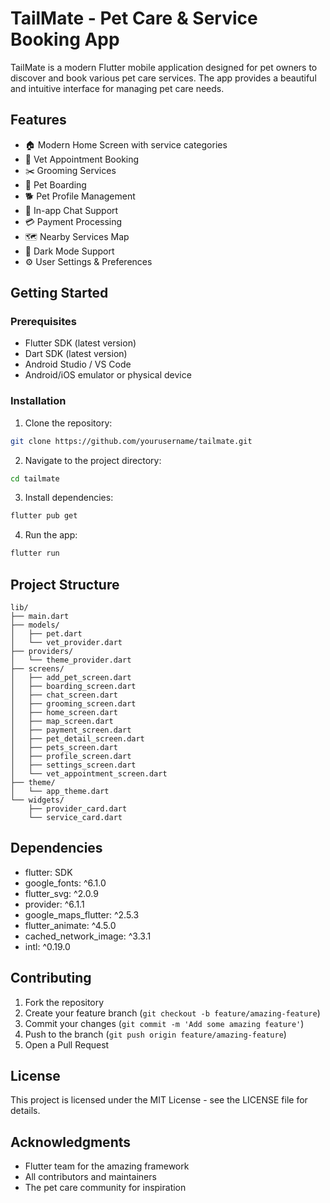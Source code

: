# TailMate - Pet Care & Service Booking App

TailMate is a modern Flutter mobile application designed for pet owners to discover and book various pet care services. The app provides a beautiful and intuitive interface for managing pet care needs.

## Features

- 🏠 Modern Home Screen with service categories
- 🏥 Vet Appointment Booking
- ✂️ Grooming Services
- 🏨 Pet Boarding
- 🐕 Pet Profile Management
- 💬 In-app Chat Support
- 💳 Payment Processing
- 🗺️ Nearby Services Map
- 🌙 Dark Mode Support
- ⚙️ User Settings & Preferences

## Getting Started

### Prerequisites

- Flutter SDK (latest version)
- Dart SDK (latest version)
- Android Studio / VS Code
- Android/iOS emulator or physical device

### Installation

1. Clone the repository:
```bash
git clone https://github.com/yourusername/tailmate.git
```

2. Navigate to the project directory:
```bash
cd tailmate
```

3. Install dependencies:
```bash
flutter pub get
```

4. Run the app:
```bash
flutter run
```

## Project Structure

```
lib/
├── main.dart
├── models/
│   ├── pet.dart
│   └── vet_provider.dart
├── providers/
│   └── theme_provider.dart
├── screens/
│   ├── add_pet_screen.dart
│   ├── boarding_screen.dart
│   ├── chat_screen.dart
│   ├── grooming_screen.dart
│   ├── home_screen.dart
│   ├── map_screen.dart
│   ├── payment_screen.dart
│   ├── pet_detail_screen.dart
│   ├── pets_screen.dart
│   ├── profile_screen.dart
│   ├── settings_screen.dart
│   └── vet_appointment_screen.dart
├── theme/
│   └── app_theme.dart
└── widgets/
    ├── provider_card.dart
    └── service_card.dart
```

## Dependencies

- flutter: SDK
- google_fonts: ^6.1.0
- flutter_svg: ^2.0.9
- provider: ^6.1.1
- google_maps_flutter: ^2.5.3
- flutter_animate: ^4.5.0
- cached_network_image: ^3.3.1
- intl: ^0.19.0

## Contributing

1. Fork the repository
2. Create your feature branch (`git checkout -b feature/amazing-feature`)
3. Commit your changes (`git commit -m 'Add some amazing feature'`)
4. Push to the branch (`git push origin feature/amazing-feature`)
5. Open a Pull Request

## License

This project is licensed under the MIT License - see the LICENSE file for details.

## Acknowledgments

- Flutter team for the amazing framework
- All contributors and maintainers
- The pet care community for inspiration 